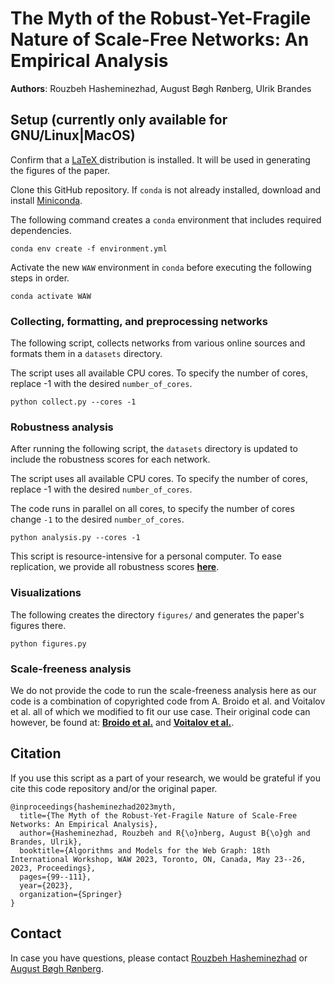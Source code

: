 # The Myth of the Robust-Yet-Fragile Nature of Scale-Free Networks: An Empirical Analysis

**Authors**: Rouzbeh Hasheminezhad, August Bøgh Rønberg, Ulrik Brandes

## Setup (currently only available for GNU/Linux|MacOS)
Confirm that a [LaTeX ](https://www.latex-project.org/get/) distribution is
installed. It will be used in generating the figures of the paper. 

Clone this GitHub repository. If `conda` is not already installed, download and
install [Miniconda](https://docs.conda.io/en/latest/miniconda.html#).

The following command creates a `conda` environment that includes required
dependencies.

```
conda env create -f environment.yml
```

Activate the new `WAW` environment in `conda` before executing the following
steps in order. 

```
conda activate WAW
```

### Collecting, formatting, and preprocessing networks
The following script, collects networks from various online sources and formats
them in a `datasets` directory.  

The script uses all available CPU cores. To specify the number of cores, replace
-1 with the desired `number_of_cores`. 

```
python collect.py --cores -1
```

### Robustness analysis
After running the following script, the `datasets` directory is updated to
include the robustness scores for each network. 

The script uses all available CPU cores. To specify the number of cores, replace
-1 with the desired `number_of_cores`. 


The code runs in parallel on all cores, to specify the number of cores change
`-1` to the desired `number_of_cores`.

```
python analysis.py --cores -1
```
This script is resource-intensive for a personal computer.  To ease replication,
we provide all robustness scores [**here**](https://polybox.ethz.ch/index.php/s/qymJQoRMYMYPAvN).

### Visualizations
The following creates the directory `figures/` and generates the paper's figures
there. 
```
python figures.py
```

### Scale-freeness analysis
We do not provide the code to run the scale-freeness analysis here as our code
is a combination of copyrighted code from A. Broido et al. and Voitalov et al. all of which
we modified to fit our use case. Their original code can however, be found at:
[**Broido et al.**](https://github.com/adbroido/SFAnalysis) and 
[**Voitalov et al.**](https://github.com/ivanvoitalov/tail-estimation).

## Citation
If you use this script as a part of your research, we would be grateful if you
cite this code repository and/or the original paper.

```
@inproceedings{hasheminezhad2023myth,
  title={The Myth of the Robust-Yet-Fragile Nature of Scale-Free Networks: An Empirical Analysis},
  author={Hasheminezhad, Rouzbeh and R{\o}nberg, August B{\o}gh and Brandes, Ulrik},
  booktitle={Algorithms and Models for the Web Graph: 18th International Workshop, WAW 2023, Toronto, ON, Canada, May 23--26, 2023, Proceedings},
  pages={99--111},
  year={2023},
  organization={Springer}
}

```
## Contact
In case you have questions, please contact [Rouzbeh
Hasheminezhad](mailto:shashemi@ethz.ch) or [August Bøgh
Rønberg](mailto:ronberga@ethz.ch).